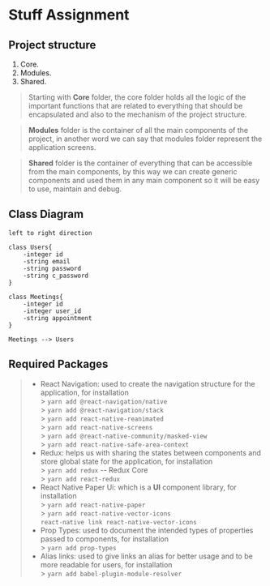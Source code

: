 # Stuff Assignment

## Project structure

1. Core.
2. Modules.
3. Shared.

> Starting with **Core** folder, the core folder holds all the logic of the important functions that are related to everything that should be encapsulated and also to the mechanism of the project structure.

> **Modules** folder is the container of all the main components of the project, in another word we can say that modules folder represent the application screens.

> **Shared** folder is the container of everything that can be accessible from the main components, by this way we can create generic components and used them in any main component so it will be easy to use, maintain and debug.

## Class Diagram

```plantuml
left to right direction

class Users{
    -integer id
    -string email
    -string password
    -string c_password
}

class Meetings{
    -integer id
    -integer user_id
    -string appointment
}

Meetings --> Users
```

## Required Packages

> - React Navigation: used to create the navigation structure for the application, for installation <br/> > `yarn add @react-navigation/native` <br/> > `yarn add @react-navigation/stack` <br/> > `yarn add react-native-reanimated` <br/> > `yarn add react-native-screens` <br/> > `yarn add @react-native-community/masked-view` <br/> > `yarn add react-native-safe-area-context`
> - Redux: helps us with sharing the states between components and store global state for the application, for installation <br/> > `yarn add redux` -- Redux Core <br/> > `yarn add react-redux`
> - React Native Paper Ui: which is a **UI** component library, for installation <br/> > `yarn add react-native-paper`<br/> > `yarn add react-native-vector-icons`<br/> `react-native link react-native-vector-icons`
> - Prop Types: used to document the intended types of properties passed to components, for installation <br/> > `yarn add prop-types`
> - Alias links: used to give links an alias for better usage and to be more readable for users, for installation <br/> > `yarn add babel-plugin-module-resolver`
